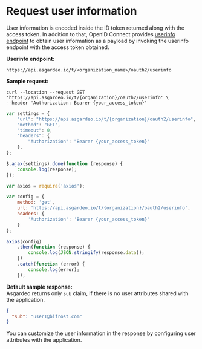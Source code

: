 # Request user information

User information is encoded inside the ID token returned along with the access token. In addition to that, OpenID Connect provides [userinfo endpoint](https://openid.net/specs/openid-connect-core-1_0.html#UserInfo) to obtain user
information as a payload by invoking the userinfo endpoint with the access token obtained.

**Userinfo endpoint:**

``` no-line-numbers
https://api.asgardeo.io/t/<organization_name>/oauth2/userinfo
```

**Sample request:**

<CodeGroup>
<CodeGroupItem title="cURL" active>

``` 
curl --location --request GET 'https://api.asgardeo.io/t/{organization}/oauth2/userinfo' \
--header 'Authorization: Bearer {your_access_token}'
```

</CodeGroupItem>

<CodeGroupItem title="JavaScript - jQuery">

```js
var settings = {
    "url": "https://api.asgardeo.io/t/{organization}/oauth2/userinfo",
    "method": "GET",
    "timeout": 0,
    "headers": {
        "Authorization": "Bearer {your_access_token}"
    },
};

$.ajax(settings).done(function (response) {
    console.log(response);
});
```

</CodeGroupItem>

<CodeGroupItem title="Nodejs - Axios">

```js
var axios = require('axios');

var config = {
    method: 'get',
    url: 'https://api.asgardeo.io/t/{organization}/oauth2/userinfo',
    headers: {
        'Authorization': 'Bearer {your_access_token}'
    }
};

axios(config)
    .then(function (response) {
        console.log(JSON.stringify(response.data));
    })
    .catch(function (error) {
        console.log(error);
    });
```

</CodeGroupItem>
</CodeGroup>

**Default sample response:**  
Asgardeo returns only `sub` claim, if there is no user attributes shared with the application.

```json no-line-numbers
{
  "sub": "user1@bifrost.com"
}
```

You can customize the user information in the response by <a :href="$withBase('/guides/applications/user-attributes/enable-attributes-for-oidc-app/')">configuring user attributes</a> with the application.
<br>
